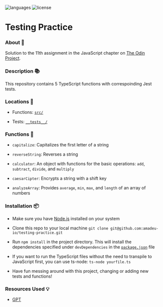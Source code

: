 ![languages](https://img.shields.io/badge/languages-ts-blue)
![license](https://img.shields.io/badge/license-MIT-green)

# Testing Practice

### About 📖

Solution to the 11th assignment in the JavaScript chapter on [The Odin Project](https://www.theodinproject.com/lessons/node-path-javascript-testing-practice).

### Description 📚

This repository contains 5 TypeScript functions with correspoinding Jest tests.

### Locations 📍

- Functions: [`src/`](src/)

- Tests: [`__tests__/`](__tests__/)

### Functions 🔧

- `capitalize`: Capitalizes the first letter of a string

- `reverseString`: Reverses a string

- `calculator`: An object with functions for the basic operations: `add`, `subtract`, `divide`, and `multiply`

- `caesarCipter`: Encrypts a string with a shift key

- `analyzeArray`: Provides `average`, `min`, `max`, and `length` of an array of numbers

### Installation 📦

- Make sure you have [Node.js](https://nodejs.org) installed on your system

- Clone this repo to your local machine `git clone git@github.com:amadeu-io/testing-practice.git`

- Run `npm install` in the project directory. This will install the dependencies specified under `devDependencies` in the [`package.json`](package.json) file

- If you want to run the TypeScript files without the need to transpile to JavaScript first, you can use ts-node: `ts-node yourfile.ts`

- Have fun messing around with this project, changing or adding new tests and functions!

### Resources Used 💡

- [GPT](https://chat.openai.com)
